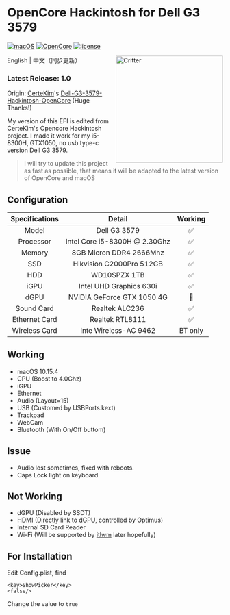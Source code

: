 # OpenCore Hackintosh for Dell G3 3579

[![macOS](https://img.shields.io/badge/macOS-10.15.4-orange)](https://www.apple.com/macos/catalina/)
[![OpenCore](https://img.shields.io/badge/OpenCore-0.5.7-9cf)](https://github.com/williambj1/OpenCore-Factory/)
[![license](https://img.shields.io/badge/license-Anti%20996-blue.svg)](https://github.com/996icu/996.ICU/blob/master/LICENSE)

<img align="right" src="https://support.apple.com/content/dam/edam/applecare/images/en_US/macos/psp-mini-hero-macos-high-sierra-whats-new_2x.png" alt="Critter" width="250">

English | 中文（同步更新）

### Latest Release: 1.0

Origin: [CerteKim](https://github.com/CerteKim)'s [Dell-G3-3579-Hackintosh-OpenCore](https://github.com/CerteKim/Dell-G3-3579-Hackintosh-OpenCore) (Huge Thanks!)

My version of this EFI is edited from CerteKim's Opencore Hackintosh project.
I made it work for my i5-8300H, GTX1050, no usb type-c version Dell G3 3579.

> I will try to update this project as fast as possible, that means it will be adapted to the latest version of OpenCore and macOS

## Configuration

| Specifications | Detail | Working |
| :------------: | :------: | :--------: |
| Model | Dell G3 3579 | ✅ |
| Processor | Intel Core i5-8300H @ 2.30Ghz | ✅ |
| Memory | 8GB Micron DDR4 2666Mhz | ✅ |
| SSD | Hikvision C2000Pro 512GB | ✅ |
| HDD | WD10SPZX 1TB | ✅ |
| iGPU | Intel UHD Graphics 630i | ✅ |
| dGPU | NVIDIA GeForce GTX 1050 4G | 🚫 |
| Sound Card | Realtek ALC236 | ✅ |
| Ethernet Card | Realtek RTL8111 | ✅ |
| Wireless Card | Inte Wireless-AC 9462 | BT only |

## Working

- macOS 10.15.4
- CPU (Boost to 4.0Ghz)
- iGPU
- Ethernet
- Audio (Layout=15)
- USB (Customed by USBPorts.kext)
- Trackpad
- WebCam
- Bluetooth (With On/Off buttom)

## Issue

- Audio lost sometimes, fixed with reboots.
- Caps Lock light on keyboard

## Not Working

- dGPU (Disabled by SSDT)
- HDMI (Directly link to dGPU, controlled by Optimus)
- Internal SD Card Reader
- Wi-Fi (Will be supported by [itlwm](https://github.com/zxystd/itlwm) later hopefully)

## For Installation

Edit Config.plist, find

```
<key>ShowPicker</key>
<false/>
```

Change the value to ```true```
